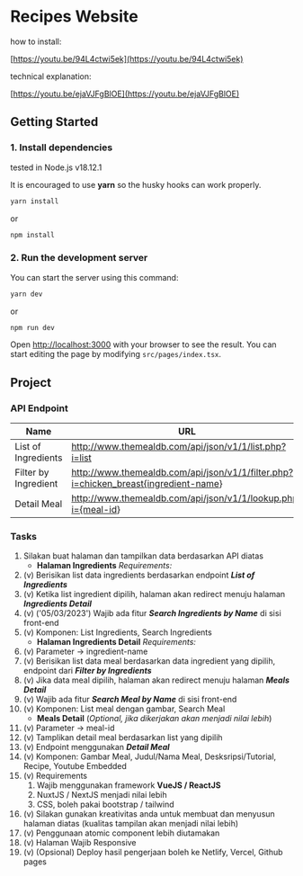 # Recipes Website

how to install:

[https://youtu.be/94L4ctwi5ek](https://youtu.be/94L4ctwi5ek)

technical explanation:

[https://youtu.be/ejaVJFgBlOE](https://youtu.be/ejaVJFgBlOE)

## Getting Started

### 1. Install dependencies

tested in Node.js v18.12.1

It is encouraged to use **yarn** so the husky hooks can work properly.

```bash
yarn install
```

or

```bash
npm install
```

### 2. Run the development server

You can start the server using this command:

```bash
yarn dev
```

or

```bash
npm run dev
```

Open [http://localhost:3000](http://localhost:3000) with your browser to see the result. You can start editing the page by modifying `src/pages/index.tsx`.

## Project

### API Endpoint

| Name                 | URL                                                                                   | Type     |
| -------------------- | ------------------------------------------------------------------------------------- | -------- |
| List of Ingredients  | <http://www.themealdb.com/api/json/v1/1/list.php?i=list>                              | Required |
| Filter by Ingredient | <http://www.themealdb.com/api/json/v1/1/filter.php?i=chicken_breast{ingredient-name>} | Required |
| Detail Meal          | <http://www.themealdb.com/api/json/v1/1/lookup.php?i={meal-id>}                       | Optional |

### Tasks

1. Silakan buat halaman dan tampilkan data berdasarkan API diatas
   - **Halaman Ingredients** _Requirements:_
2. (v) Berisikan list data ingredients berdasarkan endpoint **_List of Ingredients_**
3. (v) Ketika list ingredient dipilih, halaman akan redirect menuju halaman **_Ingredients Detail_**
4. (v) ('05/03/2023') Wajib ada fitur **_Search Ingredients by Name_** di sisi front-end
5. (v) Komponen: List Ingredients, Search Ingredients
   - **Halaman Ingredients Detail** _Requirements:_
6. (v) Parameter → ingredient-name
7. (v) Berisikan list data meal berdasarkan data ingredient yang dipilih, endpoint dari **_Filter by Ingredients_**
8. (v) Jika data meal dipilih, halaman akan redirect menuju halaman **_Meals Detail_**
9. (v) Wajib ada fitur **_Search Meal by Name_** di sisi front-end
10. (v) Komponen: List meal dengan gambar, Search Meal
    - **Meals Detail** (_Optional, jika dikerjakan akan menjadi nilai lebih_)
11. (v) Parameter → meal-id
12. (v) Tamplikan detail meal berdasarkan list yang dipilih
13. (v) Endpoint menggunakan **_Detail Meal_**
14. (v) Komponen: Gambar Meal, Judul/Nama Meal, Desksripsi/Tutorial, Recipe, Youtube Embedded
15. (v) Requirements
    1. Wajib menggunakan framework **VueJS / ReactJS**
    2. NuxtJS / NextJS menjadi nilai lebih
    3. CSS, boleh pakai bootstrap / tailwind
16. (v) Silakan gunakan kreativitas anda untuk membuat dan menyusun halaman diatas (kualitas tampilan akan menjadi nilai lebih)
17. (v) Penggunaan atomic component lebih diutamakan
18. (v) Halaman Wajib Responsive
19. (v) (Opsional) Deploy hasil pengerjaan boleh ke Netlify, Vercel, Github pages
